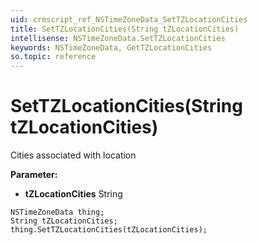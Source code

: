 ```yaml
---
uid: crmscript_ref_NSTimeZoneData_SetTZLocationCities
title: SetTZLocationCities(String tZLocationCities)
intellisense: NSTimeZoneData.SetTZLocationCities
keywords: NSTimeZoneData, GetTZLocationCities
so.topic: reference
---
```


# SetTZLocationCities(String tZLocationCities)

Cities associated with location

**Parameter:** 
* **tZLocationCities** String

```crmscript
NSTimeZoneData thing;
String tZLocationCities;
thing.SetTZLocationCities(tZLocationCities);
```

